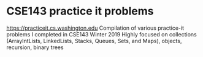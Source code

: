 # CSE143 practice it problems
https://practiceit.cs.washington.edu
Compilation of various practice-it problems I completed in CSE143 Winter 2019
Highly focused on collections (ArrayIntLists, LinkedLists, Stacks, Queues, Sets, and Maps), objects, recursion, binary trees
